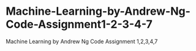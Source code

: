 # Machine-Learning-by-Andrew-Ng-Code-Assignment1-2-3-4-7
Machine Learning by Andrew Ng Code Assignment 1,2,3,4,7
